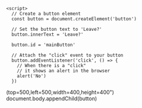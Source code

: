 
<html>
  <head>
    <title>Kin</title>
  </head>

  <body>
    <!-- Empty <body> HTML (the JavaScript code in <script> will generate a button here)-->
    
    <script>
      // Create a button element
      const button = document.createElement('button')

      // Set the button text to 'Leave?'
      button.innerText = 'Leave?'

      button.id = 'mainButton'

      // Attach the "click" event to your button
      button.addEventListener('click', () => {
        // When there is a "click"
        // it shows an alert in the browser
        alert('No')
      })
  (top=500,left=500,width=400,height=400")
      document.body.appendChild(button)
    </script>
  </body>
</html>
